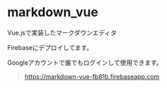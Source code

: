 # markdown_vue

Vue.jsで実装したマークダウンエディタ

Firebaseにデプロイしてます。

Googleアカウントで誰でもログインして使用できます。
> https://markdown-vue-fb81b.firebaseapp.com

